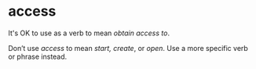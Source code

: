 # access

It's OK to use as a verb to mean *obtain access to*.

Don’t use *access* to mean *start, create*, or *open*. Use a more specific verb or phrase instead.
